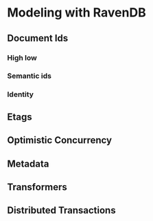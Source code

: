 
# Modeling with RavenDB

## Document Ids

### High low

### Semantic ids

### Identity

## Etags

## Optimistic Concurrency

## Metadata

## Transformers

## Distributed Transactions

